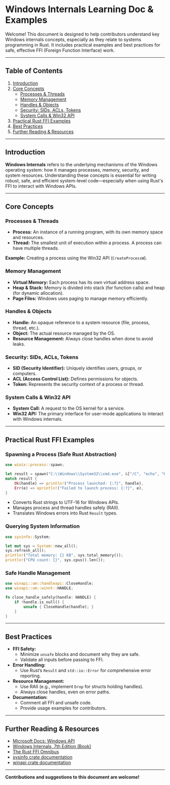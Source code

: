 # Windows Internals Learning Doc & Examples

Welcome! This document is designed to help contributors understand key Windows internals concepts, especially as they relate to systems programming in Rust. It includes practical examples and best practices for safe, effective FFI (Foreign Function Interface) work.

---

## Table of Contents
1. [Introduction](#introduction)
2. [Core Concepts](#core-concepts)
    - [Processes & Threads](#processes--threads)
    - [Memory Management](#memory-management)
    - [Handles & Objects](#handles--objects)
    - [Security: SIDs, ACLs, Tokens](#security-sids-acls-tokens)
    - [System Calls & Win32 API](#system-calls--win32-api)
3. [Practical Rust FFI Examples](#practical-rust-ffi-examples)
4. [Best Practices](#best-practices)
5. [Further Reading & Resources](#further-reading--resources)

---

## Introduction

**Windows Internals** refers to the underlying mechanisms of the Windows operating system: how it manages processes, memory, security, and system resources. Understanding these concepts is essential for writing robust, safe, and efficient system-level code—especially when using Rust's FFI to interact with Windows APIs.

---

## Core Concepts

### Processes & Threads
- **Process:** An instance of a running program, with its own memory space and resources.
- **Thread:** The smallest unit of execution within a process. A process can have multiple threads.

**Example:** Creating a process using the Win32 API (`CreateProcessW`).

### Memory Management
- **Virtual Memory:** Each process has its own virtual address space.
- **Heap & Stack:** Memory is divided into stack (for function calls) and heap (for dynamic allocation).
- **Page Files:** Windows uses paging to manage memory efficiently.

### Handles & Objects
- **Handle:** An opaque reference to a system resource (file, process, thread, etc.).
- **Object:** The actual resource managed by the OS.
- **Resource Management:** Always close handles when done to avoid leaks.

### Security: SIDs, ACLs, Tokens
- **SID (Security Identifier):** Uniquely identifies users, groups, or computers.
- **ACL (Access Control List):** Defines permissions for objects.
- **Token:** Represents the security context of a process or thread.

### System Calls & Win32 API
- **System Call:** A request to the OS kernel for a service.
- **Win32 API:** The primary interface for user-mode applications to interact with Windows internals.

---

## Practical Rust FFI Examples

### Spawning a Process (Safe Rust Abstraction)
```rust
use winix::process::spawn;

let result = spawn("C:\\Windows\\System32\\cmd.exe", &["/C", "echo", "Hello"], None);
match result {
    Ok(handle) => println!("Process launched: {:?}", handle),
    Err(e) => eprintln!("Failed to launch process: {:?}", e),
}
```
- Converts Rust strings to UTF-16 for Windows APIs.
- Manages process and thread handles safely (RAII).
- Translates Windows errors into Rust `Result` types.

### Querying System Information
```rust
use sysinfo::System;

let mut sys = System::new_all();
sys.refresh_all();
println!("Total memory: {} KB", sys.total_memory());
println!("CPU count: {}", sys.cpus().len());
```

### Safe Handle Management
```rust
use winapi::um::handleapi::CloseHandle;
use winapi::um::winnt::HANDLE;

fn close_handle_safely(handle: HANDLE) {
    if !handle.is_null() {
        unsafe { CloseHandle(handle); }
    }
}
```

---

## Best Practices
- **FFI Safety:**
  - Minimize `unsafe` blocks and document why they are safe.
  - Validate all inputs before passing to FFI.
- **Error Handling:**
  - Use Rust’s `Result` and `std::io::Error` for comprehensive error reporting.
- **Resource Management:**
  - Use RAII (e.g., implement `Drop` for structs holding handles).
  - Always close handles, even on error paths.
- **Documentation:**
  - Comment all FFI and unsafe code.
  - Provide usage examples for contributors.

---

## Further Reading & Resources
- [Microsoft Docs: Windows API](https://docs.microsoft.com/en-us/windows/win32/api/)
- [Windows Internals, 7th Edition (Book)](https://www.microsoftpressstore.com/store/windows-internals-part-1-9780135462409)
- [The Rust FFI Omnibus](https://jakegoulding.com/rust-ffi-omnibus/)
- [sysinfo crate documentation](https://docs.rs/sysinfo/)
- [winapi crate documentation](https://docs.rs/winapi/)

---

**Contributions and suggestions to this document are welcome!** 